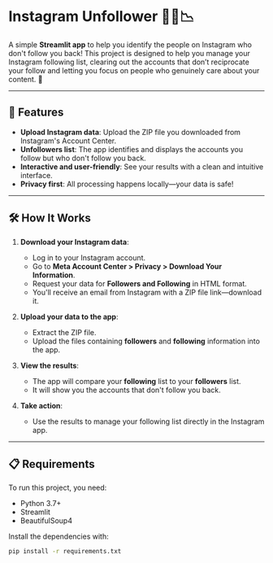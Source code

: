 # Instagram Unfollower 🙅‍♂️📉

A simple **Streamlit app** to help you identify the people on Instagram who don't follow you back! This project is designed to help you manage your Instagram following list, clearing out the accounts that don’t reciprocate your follow and letting you focus on people who genuinely care about your content. 💖

---

## 🚀 Features
- **Upload Instagram data**: Upload the ZIP file you downloaded from Instagram's Account Center.
- **Unfollowers list**: The app identifies and displays the accounts you follow but who don't follow you back.
- **Interactive and user-friendly**: See your results with a clean and intuitive interface.
- **Privacy first**: All processing happens locally—your data is safe!

---

## 🛠 How It Works
1. **Download your Instagram data**:
   - Log in to your Instagram account.
   - Go to **Meta Account Center > Privacy > Download Your Information**.
   - Request your data for **Followers and Following** in HTML format.
   - You'll receive an email from Instagram with a ZIP file link—download it.

2. **Upload your data to the app**:
   - Extract the ZIP file.
   - Upload the files containing **followers** and **following** information into the app.

3. **View the results**:
   - The app will compare your **following** list to your **followers** list.
   - It will show you the accounts that don't follow you back.

4. **Take action**:
   - Use the results to manage your following list directly in the Instagram app.

---

## 📋 Requirements
To run this project, you need:
- Python 3.7+
- Streamlit
- BeautifulSoup4

Install the dependencies with:
```bash
pip install -r requirements.txt
```
